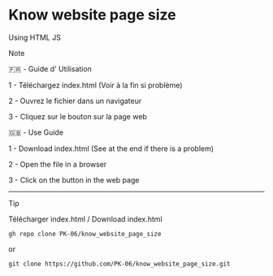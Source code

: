 # Know website page size
Using HTML JS

> [!NOTE]
>
> 🇫🇷 - Guide d' Utilisation 
>
> 1 - Téléchargez index.html (Voir à la fin si problème)
>
> 2 - Ouvrez le fichier dans un navigateur
>
> 3 - Cliquez sur le bouton sur la page web
>
>
> 🇬🇧 - Use Guide 
>
> 1 - Download index.html (See at the end if there is a problem) 
>
> 2 - Open the file in a browser 
>
> 3 - Click on the button in the web page

----------

> [!TIP]
> Télécharger index.html / Download index.html
> 
> `gh repo clone PK-06/know_website_page_size`
>
> or
> 
> `git clone https://github.com/PK-06/know_website_page_size.git`
